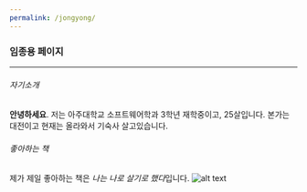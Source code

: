 ```yaml
---
permalink: /jongyong/
---
```


### 임종용 페이지
___
###### 자기소개
**안녕하세요**. 저는 아주대학교 소프트웨어학과 3학년 재학중이고, 25살입니다.
본가는 대전이고 현재는 올라와서 기숙사 살고있습니다.

###### 좋아하는 책
제가 제일 좋아하는 책은 *나는 나로 살기로 했다*입니다.
![alt text](https://images-na.ssl-images-amazon.com/images/I/51J6WaOogGL.jpg)
